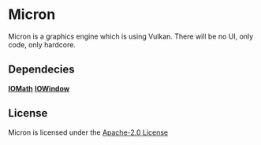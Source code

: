 # Micron
Micron is a graphics engine which is using Vulkan. There will be no UI, only code, only hardcore.

## Dependecies
[**IOMath**](https://github.com/x4kkk3r/IOMath)
[**IOWindow**](https://github.com/x4kkk3r/IOWindow)

## License
Micron is licensed under the [Apache-2.0 License](LICENSE)
